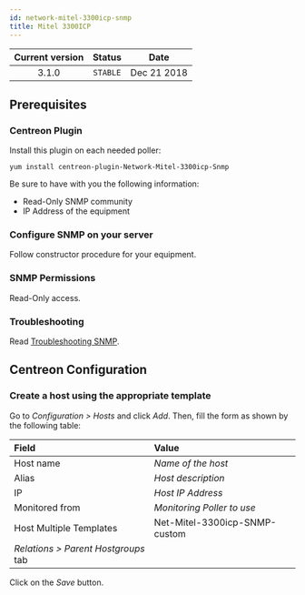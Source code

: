 ```yaml
---
id: network-mitel-3300icp-snmp
title: Mitel 3300ICP
---
```


| Current version | Status | Date |
| :-: | :-: | :-: |
| 3.1.0 | `STABLE` | Dec 21 2018 |

## Prerequisites

### Centreon Plugin

Install this plugin on each needed poller:

``` shell
yum install centreon-plugin-Network-Mitel-3300icp-Snmp
```

Be sure to have with you the following information:

  - Read-Only SNMP community
  - IP Address of the equipment

### Configure SNMP on your server

Follow constructor procedure for your equipment.

### SNMP Permissions

Read-Only access.

### Troubleshooting

Read [Troubleshooting SNMP](http://documentation.centreon.com/docs/centreon-plugins/en/latest/user/guide.html#snmp).

## Centreon Configuration

### Create a host using the appropriate template

Go to *Configuration \> Hosts* and click *Add*. Then, fill the form as shown by the following table:

| Field                                | Value                         |
| :----------------------------------- | :---------------------------- |
| Host name                            | *Name of the host*            |
| Alias                                | *Host description*            |
| IP                                   | *Host IP Address*             |
| Monitored from                       | *Monitoring Poller to use*    |
| Host Multiple Templates              | Net-Mitel-3300icp-SNMP-custom |
| *Relations \> Parent Hostgroups* tab |                               |

Click on the *Save* button.


